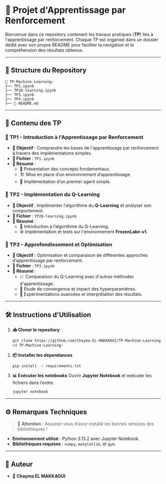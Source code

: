 # 🚀 Projet d'Apprentissage par Renforcement

Bienvenue dans ce repository contenant les travaux pratiques (**TP**) liés à l'apprentissage par renforcement. Chaque TP est organisé dans un dossier dédié avec son propre README pour faciliter la navigation et la compréhension des résultats obtenus.

---

## 📂 Structure du Repository

```
📂 TP-Machine-Learning-
├── TP1.ipynb  
├── TP2Q-learning.ipynb   
├── TP3.ipynb
├── TP4.ipynb    
├── 📄 README.md  
```

---

## 📌 Contenu des TP

### 🔹 TP1 - Introduction à l'Apprentissage par Renforcement

- **🎯 Objectif** : Comprendre les bases de l'apprentissage par renforcement à travers des implémentations simples.
- **📁 Fichier** : `TP1.ipynb`
- **📌 Résumé** :
  - 📖 Présentation des concepts fondamentaux.
  - 🏗️ Mise en place d’un environnement d’apprentissage.
  - 🤖 Implémentation d’un premier agent simple.

### 🔹 TP2 - Implémentation du Q-Learning

- **🎯 Objectif** : Implémenter l’algorithme du **Q-Learning** et analyser son comportement.
- **📁 Fichier** : `TP2Q-learning.ipynb`
- **📌 Résumé** :
  - 📝 Introduction à l’algorithme du Q-Learning.
  - ⚙️ Implémentation et tests sur l'environnement **FrozenLake-v1**.

### 🔹 TP3 - Approfondissement et Optimisation

- **🎯 Objectif** : Optimisation et comparaison de différentes approches d’apprentissage par renforcement.
- **📁 Fichier** : `TP3.ipynb`
- **📌 Résumé** :
  - 📈 Comparaison du Q-Learning avec d'autres méthodes d'apprentissage.
  - 🧐 Étude de convergence et impact des hyperparamètres.
  - 🔬 Expérimentations avancées et interprétation des résultats.

---

## 🛠️ Instructions d'Utilisation

1. **📥 Cloner le repository**
   ```bash
   git clone https://github.com/Chayma-EL-MAKKAOUI/TP-Machine-Learning-.git
   cd TP-Machine-Learning-
   ```
2. **📦 Installer les dépendances**
   ```bash
   pip install -r requirements.txt
   ```
3. **📊 Exécuter les notebooks** Ouvrir **Jupyter Notebook** et exécuter les fichiers dans l’ordre.
   ```bash
   jupyter notebook
   ```

---

## ⚙️ Remarques Techniques

> 🛑 **Attention** : Assurez-vous d’avoir installé les bonnes versions des bibliothèques !

- **Environnement utilisé** : Python 3.13.2 avec Jupyter Notebook.
- **Bibliothèques requises** : `numpy`, `matplotlib`, et `gym`.

---

## 👥 Auteur

- 📝 **Chayma EL MAKKAOUI**


